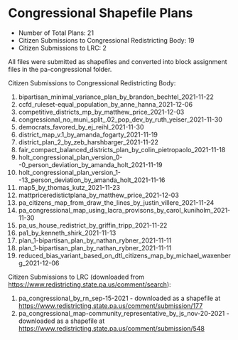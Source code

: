 # Congressional Shapefile Plans

* Number of Total Plans: 21
* Citizen Submissions to Congressional Redistricting Body: 19
* Citizen Submissions to LRC: 2

All files were submitted as shapefiles and converted into block assignment files in the pa-congressional folder.

Citizen Submissions to Congressional Redistricting Body:

1. bipartisan_minimal_variance_plan_by_brandon_bechtel_2021-11-22
1. ccfd_ruleset-equal_population_by_anne_hanna_2021-12-06
1. competitive_districts_mp_by_matthew_price_2021-12-03
1. congressional_no_muni_split_.02_pop_dev_by_ruth_yeiser_2021-11-30
1. democrats_favored_by_ej_reihl_2021-11-30
1. district_map_v.1_by_amanda_fogarty_2021-11-19
1. district_plan_2_by_zeb_harshbarger_2021-11-22
1. fair_compact_balanced_districts_plan_by_colin_pietropaolo_2021-11-18
1. holt_congressional_plan_version_0--0_person_deviation_by_amanda_holt_2021-11-19
1. holt_congressional_plan_version_1--13_person_deviation_by_amanda_holt_2021-11-16
1. map5_by_thomas_kutz_2021-11-23
1. mattpriceredistictplana_by_matthew_price_2021-12-03
1. pa_citizens_map_from_draw_the_lines_by_justin_villere_2021-11-24
1. pa_congressional_map_using_lacra_provisons_by_carol_kuniholm_2021-11-30
1. pa_us_house_redistrict_by_griffin_tripp_2021-11-22
1. pa1_by_kenneth_shirk_2021-11-13
1. plan_1-bipartisan_plan_by_nathan_rybner_2021-11-11
1. plan_1-bipartisan_plan_by_nathan_rybner_2021-11-11
1. reduced_bias_variant_based_on_dtl_citizens_map_by_michael_waxenberg_2021-12-06

Citizen Submissions to LRC (downloaded from <https://www.redistricting.state.pa.us/comment/search>):

1. pa_congressional_by_rn_sep-15-2021 - downloaded as a shapefile at https://www.redistricting.state.pa.us/comment/submission/177
1. pa_congressional_map-community_representative_by_js_nov-20-2021 - downloaded as a shapefile at https://www.redistricting.state.pa.us/comment/submission/548
